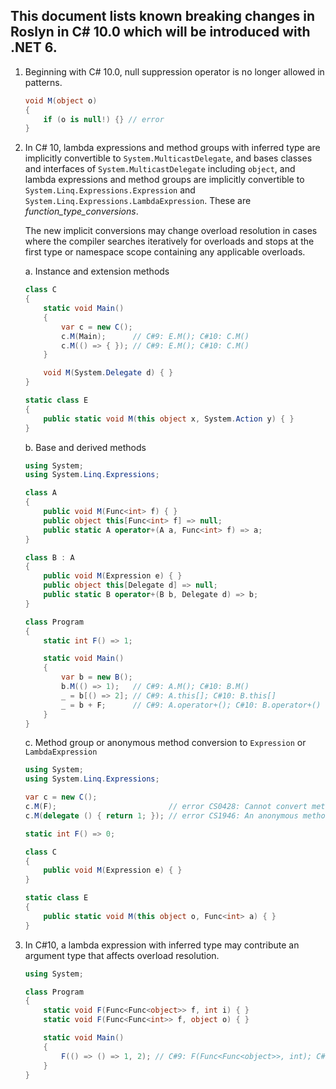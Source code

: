 ﻿## This document lists known breaking changes in Roslyn in C# 10.0 which will be introduced with .NET 6.

1. Beginning with C# 10.0, null suppression operator is no longer allowed in patterns.
    ```csharp
    void M(object o)
    {
        if (o is null!) {} // error
    }
    ```

2. In C# 10, lambda expressions and method groups with inferred type are implicitly convertible to `System.MulticastDelegate`, and bases classes and interfaces of `System.MulticastDelegate` including `object`,
and lambda expressions and method groups are implicitly convertible to `System.Linq.Expressions.Expression` and `System.Linq.Expressions.LambdaExpression`.
These are _function_type_conversions_.

    The new implicit conversions may change overload resolution in cases where the compiler searches iteratively for overloads and stops at the first type or namespace scope containing any applicable overloads.

    a. Instance and extension methods

    ```csharp
    class C
    {
        static void Main()
        {
            var c = new C();
            c.M(Main);      // C#9: E.M(); C#10: C.M()
            c.M(() => { }); // C#9: E.M(); C#10: C.M()
        }
    
        void M(System.Delegate d) { }
    }

    static class E
    {
        public static void M(this object x, System.Action y) { }
    }
    ```

    b. Base and derived methods

    ```csharp
    using System;
    using System.Linq.Expressions;

    class A
    {
        public void M(Func<int> f) { }
        public object this[Func<int> f] => null;
        public static A operator+(A a, Func<int> f) => a;
    }

    class B : A
    {
        public void M(Expression e) { }
        public object this[Delegate d] => null;
        public static B operator+(B b, Delegate d) => b;
    }

    class Program
    {
        static int F() => 1;

        static void Main()
        {
            var b = new B();
            b.M(() => 1);   // C#9: A.M(); C#10: B.M()
            _ = b[() => 2]; // C#9: A.this[]; C#10: B.this[]
            _ = b + F;      // C#9: A.operator+(); C#10: B.operator+()
        }
    }
    ```

    c. Method group or anonymous method conversion to `Expression` or `LambdaExpression`

    ```csharp
    using System;
    using System.Linq.Expressions;

    var c = new C();
    c.M(F);                         // error CS0428: Cannot convert method group 'F' to non-delegate type 'Expression'
    c.M(delegate () { return 1; }); // error CS1946: An anonymous method expression cannot be converted to an expression tree

    static int F() => 0;

    class C
    {
        public void M(Expression e) { }
    }

    static class E
    {
        public static void M(this object o, Func<int> a) { }
    }
    ```

3. In C#10, a lambda expression with inferred type may contribute an argument type that affects overload resolution.

    ```csharp
    using System;

    class Program
    {
        static void F(Func<Func<object>> f, int i) { }
        static void F(Func<Func<int>> f, object o) { }

        static void Main()
        {
            F(() => () => 1, 2); // C#9: F(Func<Func<object>>, int); C#10: ambiguous
        }
    }
    ```
